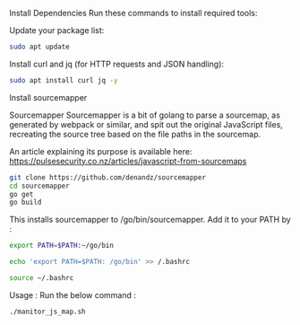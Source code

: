 Install Dependencies
Run these commands to install required tools:

Update your package list:
```bash
sudo apt update
```

Install curl and jq (for HTTP requests and JSON handling):
```bash
sudo apt install curl jq -y
```

Install sourcemapper

Sourcemapper
Sourcemapper is a bit of golang to parse a sourcemap, as generated by webpack or similar, and spit out the original JavaScript files, recreating the source tree based on the file paths in the sourcemap.

An article explaining its purpose is available here: https://pulsesecurity.co.nz/articles/javascript-from-sourcemaps
```bash
git clone https://github.com/denandz/sourcemapper
cd sourcemapper
go get
go build
```

This installs sourcemapper to /go/bin/sourcemapper.
Add it to your PATH by :
```bash
export PATH=$PATH:~/go/bin

echo 'export PATH=$PATH: /go/bin' >> /.bashrc

source ~/.bashrc
```


Usage : 
Run the below command :
```bash
./manitor_js_map.sh
```

